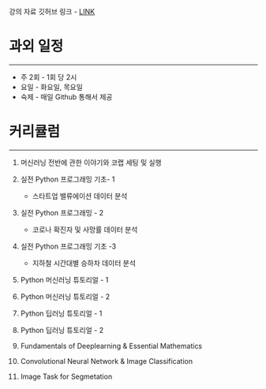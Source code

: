 강의 자료 깃허브 링크 - [LINK](https://github.com/DoSungjin/2023-for-DS)

# 과외 일정

---

- 주 2회 - 1회 당 2시
- 요일 - 화요일, 목요일
- 숙제 - 매일 Github 통해서 제공

# 커리큘럼

---

1. 머신러닝 전반에 관한 이야기와 코랩 세팅 및 실행

2. 실전 Python 프로그래밍 기초- 1
    - 스타트업 밸류에이션 데이터 분석
3. 실전 Python 프로그래밍 - 2
    - 코로나 확진자 및 사망률 데이터 분석
4. 실전 Python 프로그래밍 기초 -3
    - 지하철 시간대별 승하차 데이터 분석
5. Python 머신러닝 튜토리얼 - 1
6. Python 머신러닝 튜토리얼 - 2
7. Python 딥러닝 튜토리얼 - 1
8. Python 딥러닝 튜토리얼 - 2
9. Fundamentals of Deeplearning & Essential Mathematics
10. Convolutional Neural Network & Image Classification
11. Image Task for Segmetation
